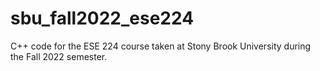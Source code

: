 # sbu_fall2022_ese224
C++ code for the ESE 224 course taken at Stony Brook University during the Fall 2022 semester.

